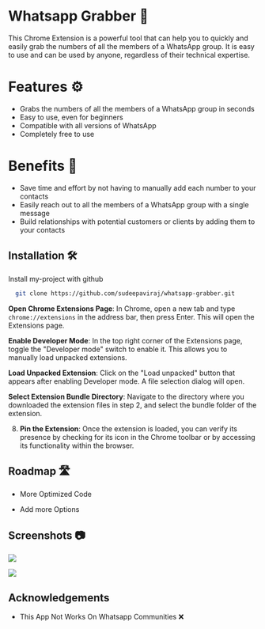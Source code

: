
# Whatsapp Grabber 💉

This Chrome Extension is a powerful tool that can help you to quickly and easily grab the numbers of all the members of a WhatsApp group. It is easy to use and can be used by anyone, regardless of their technical expertise.

# Features ⚙

- Grabs the numbers of all the members of a WhatsApp group in seconds
- Easy to use, even for beginners
- Compatible with all versions of WhatsApp
- Completely free to use

# Benefits 🦢

- Save time and effort by not having to manually add each number to your contacts
- Easily reach out to all the members of a WhatsApp group with a single message
- Build relationships with potential customers or clients by adding them to your contacts


## Installation 🛠

Install my-project with github

```bash
  git clone https://github.com/sudeepaviraj/whatsapp-grabber.git
```

**Open Chrome Extensions Page**: In Chrome, open a new tab and type `chrome://extensions` in the address bar, then press Enter. This will open the Extensions page.

**Enable Developer Mode**: In the top right corner of the Extensions page, toggle the "Developer mode" switch to enable it. This allows you to manually load unpacked extensions.

**Load Unpacked Extension**: Click on the "Load unpacked" button that appears after enabling Developer mode. A file selection dialog will open.

**Select Extension Bundle Directory**: Navigate to the directory where you downloaded the extension files in step 2, and select the bundle folder of the extension.

8. **Pin the Extension**: Once the extension is loaded, you can verify its presence by checking for its icon in the Chrome toolbar or by accessing its functionality within the browser.


## Roadmap 🛣

- More Optimized Code

- Add more Options


## Screenshots 📷

![](https://i.imgur.com/8LrlHDz.png)

![](https://imgur.com/BxIANI9.png)


## Acknowledgements

 - This App Not Works On Whatsapp Communities ❌

